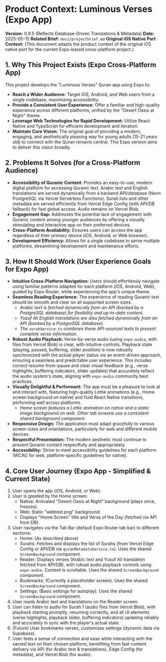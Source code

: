 # Product Context: Luminous Verses (Expo App)

**Version:** 0.9.5 (Reflects Database-Driven Translations & Metadata)
**Date:** 2025-05-15
**Related Brief:** `docs/projectbrief.md`
**Original iOS Native Port Context:** (This document adapts the product context of the original iOS native port for the current Expo-based cross-platform project.)

## 1. Why This Project Exists (Expo Cross-Platform App)

This project develops the "Luminous Verses" Quran app using Expo to:
-   **Reach a Wider Audience:** Target iOS, Android, and Web users from a single codebase, maximizing accessibility.
-   **Provide a Consistent User Experience:** Offer a familiar and high-quality experience across different platforms, unified by the "Desert Oasis at Night" theme.
-   **Leverage Web Technologies for Rapid Development:** Utilize React Native and TypeScript for efficient development and iteration.
-   **Maintain Core Vision:** The original goal of providing a modern, engaging, and aesthetically pleasing way for young adults (15-21 years old) to connect with the Quran remains central. This Expo version aims to deliver this vision broadly.

## 2. Problems It Solves (for a Cross-Platform Audience)

-   **Accessibility of Quranic Content:** Provides an easy-to-use, modern digital platform for accessing Quranic text. Arabic text and English translations are served dynamically from a backend API/database (Neon PostgreSQL via Vercel Serverless Functions). Surah lists and other metadata are served efficiently from Vercel Edge Config (with API/DB fallback) for fast global access. Audio remains on Vercel Blob.
-   **Engagement Gap:** Addresses the potential lack of engagement with Quranic content among younger audiences by offering a visually stimulating and interactive app on their preferred devices.
-   **Cross-Platform Availability:** Ensures users can access the app regardless of their primary device (iOS, Android, or Web browser).
-   **Development Efficiency:** Allows for a single codebase to serve multiple platforms, streamlining development and maintenance efforts.

## 3. How It Should Work (User Experience Goals for Expo App)

-   **Intuitive Cross-Platform Navigation:** Users should effortlessly navigate using familiar patterns adapted for each platform (iOS, Android, Web), guided by Expo Router, while experiencing the app's unique theme.
-   **Seamless Reading Experience:** The experience of reading Quranic text should be smooth and clear on all supported screen sizes.
    -   *Arabic text is fetched dynamically from an API (backed by a PostgreSQL database) for flexibility and up-to-date content.*
    -   *Yusuf Ali English translations are also fetched dynamically from an API (backed by a PostgreSQL database).*
    -   *The `surahService.ts` combines these API-sourced texts to present complete verse information.*
-   **Robust Audio Playback:** Verse-by-verse audio (using `expo-audio`, with files from Vercel Blob) is clear, with intuitive controls. Playback state (playing, paused, buffering, slider position) is now robustly synchronized with the actual player status via an event-driven approach, ensuring a seamless and predictable user experience. This includes correct resume-from-pause and clear visual feedback (e.g., verse highlights, buffering indicators, slider updates) that accurately reflect the audio system's state, aligning with `expo-audio` community best practices.
-   **Visually Delightful & Performant:** The app must be a pleasure to look at and interact with, featuring high-quality Lottie animations (e.g., Home screen background on native) and fluid React Native transitions, performing well across platforms.
    -   *Home screen features a Lottie animation on native and a static image background on web. Other tab screens use a consistent shared background component.*
-   **Responsive Design:** The application must adapt gracefully to various screen sizes and orientations, particularly for web and different mobile devices.
-   **Respectful Presentation:** The modern aesthetic must continue to present Quranic content respectfully and appropriately.
-   **Accessibility:** Strive to meet accessibility guidelines for each platform (WCAG for web, platform-specific guidelines for native).

## 4. Core User Journey (Expo App - Simplified & Current State)

1.  User opens the app (iOS, Android, or Web).
2.  User is greeted by the Home screen:
    -   Native: Animated "Desert Oasis at Night" background (plays once, freezes).
    -   Web: Static "webtest.png" background.
    -   Displays "Home Screen" title and Verse of the Day (fetched via API from DB).
3.  User navigates via the Tab Bar (default Expo Router tab bar) to different sections:
    -   Home: (As described above)
    -   Surahs: Fetches and displays the list of Surahs (from Vercel Edge Config or API/DB via `quranMetadataService.ts`). Uses the shared `ScreenBackground` component.
    -   Reader: Displays verses (Arabic text and Yusuf Ali translation fetched from API/DB), with robust audio playback controls using `expo-audio`. Content is scrollable. Uses the shared `ScreenBackground` component.
    -   Bookmarks: (Currently a placeholder screen). Uses the shared `ScreenBackground` component.
    -   Settings: (Basic settings for autoplay). Uses the shared `ScreenBackground` component.
4.  User reads Arabic text and translations on the Reader screen.
5.  User can listen to audio for Surah 1 (audio files from Vercel Blob), with playback starting promptly, resuming correctly, and all UI elements (verse highlights, playback slider, buffering indicators) updating reliably and accurately in sync with the player's actual state.
6.  (Future) User bookmarks verses, customizes settings (dynamic data via Supabase).
7.  User feels a sense of connection and ease while interacting with the sacred text on their chosen platform, benefiting from fast content delivery via API (for Arabic text & translations), Edge Config (for metadata), and Vercel Blob (for audio).